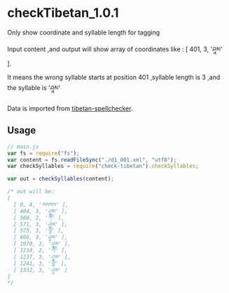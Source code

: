 # checkTibetan_1.0.1

Only show coordinate and syllable length for tagging

Input content ,and output will show array of coordinates like : [ 401, 3, 'ཤཱམ' ].

It means the wrong syllable starts at position 401 ,syllable length is 3 ,and the syllable is 'ཤཱམ'

Data is imported from [tibetan-spellchecker](https://github.com/tibetan-nlp/tibetan-spellchecker/).

## Usage

```javascript
// main.js
var fs = require("fs");
var content = fs.readFileSync("./d1_001.xml", "utf8");
var checkSyllables = require("check-tibetan").checkSyllables;

var out = checkSyllables(content);

/* out will be:
[
  [ 0, 4, 'སསསས' ],
  [ 404, 3, 'ཤཱམ' ],
  [ 568, 2, 'ཀཽ' ],
  [ 571, 3, 'ཤཱམ' ],
  [ 575, 3, 'བཱི' ],
  [ 666, 3, 'ཤཱམ' ],
  [ 1070, 3, 'ཤཱམ' ],
  [ 1234, 2, 'ཀཽ' ],
  [ 1237, 3, 'ཤཱམ' ],
  [ 1241, 3, 'བཱི' ],
  [ 1332, 3, 'ཤཱམ' ]
]
*/
```
